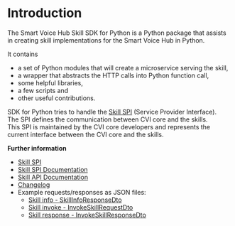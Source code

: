 # Introduction

The Smart Voice Hub Skill SDK for Python is a Python package that assists in creating skill implementations for the
Smart Voice Hub in Python.

It contains 

- a set of Python modules that will create a microservice serving the skill, 
- a wrapper that abstracts the HTTP calls into Python function call, 
- some helpful libraries, 
- a few scripts and 
- other useful contributions.

SDK for Python tries to handle the [Skill SPI](https://smarthub-wbench.wesp.telekom.net/pages/smarthub_cloud/skill-spi/public/index.html) (Service Provider Interface).  
The SPI defines the communication between CVI core and the skills.  
This SPI is maintained by the CVI core developers and represents the current interface between the CVI core and the skills.

**Further information**

- [Skill SPI](https://smarthub-wbench.wesp.telekom.net/gitlab/smarthub_cloud/skill-spi)
- [Skill SPI Documentation](https://smarthub-wbench.wesp.telekom.net/pages/smarthub_cloud/skill-spi/public/index.html)
- [Skill API Documentation](https://smarthub-wbench.wesp.telekom.net/pages/smarthub_cloud/svh-cloud-doc/public/skill-api/skill-api.html)
- [Changelog](https://smarthub-wbench.wesp.telekom.net/gitlab/smarthub_cloud/skill-spi/blob/master/CHANGELOG.md)
- Example requests/responses as JSON files:
    - [Skill info - SkillInfoResponseDto](https://smarthub-wbench.wesp.telekom.net/gitlab/smarthub_cloud/skill-spi/blob/master/src/test/resources/serialized/SkillInfoResponseDto.json)
    * [Skill invoke - InvokeSkillRequestDto](https://smarthub-wbench.wesp.telekom.net/gitlab/smarthub_cloud/skill-spi/blob/master/src/test/resources/serialized/InvokeSkillRequestDto.json)
    * [Skill response - InvokeSkillResponseDto](https://smarthub-wbench.wesp.telekom.net/gitlab/smarthub_cloud/skill-spi/blob/master/src/test/resources/serialized/InvokeSkillResponseDto.json)

